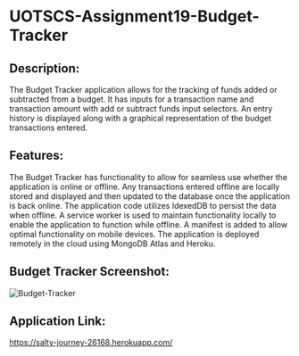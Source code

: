 # UOTSCS-Assignment19-Budget-Tracker

## Description:
The Budget Tracker application allows for the tracking of funds added or subtracted from a budget. It has inputs for a transaction name and transaction amount with add or subtract funds input selectors. An entry history is displayed along with a graphical representation of the budget transactions entered.

## Features:
The Budget Tracker has functionality to allow for seamless use whether the application is online or offline. Any transactions entered offline are locally stored and displayed and then updated to the database once the application is back online. The application code utilizes IdexedDB to persist the data when offline. A service worker is used to maintain functionality locally to enable the application to function while offline. A manifest is added to allow optimal functionality on mobile devices. The application is deployed remotely in the cloud using MongoDB Atlas and Heroku.

## Budget Tracker Screenshot:

![Budget-Tracker](https://user-images.githubusercontent.com/85413293/140653155-0dc11dbb-5b70-486c-bf8c-5d0e55ee241e.png)

## Application Link:

https://salty-journey-26168.herokuapp.com/
